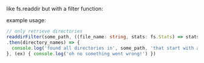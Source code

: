 like fs.readdir but with a filter function:

example usage: 

```typescript
// only retrieve directories
readdirFilter(some_path, ((file_name: string, stats: fs.Stats) => stats.isDirectory() && fie_name.match(/^[a-z]/i)))
.then(directory_names) => {
  console.log('found all directories in', some_path, 'that start with an alpha')
}, (ex) { console.log('oh no something went wrong!') })

```